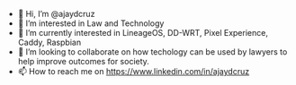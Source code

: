- 👋 Hi, I’m @ajaydcruz
- 👀 I’m interested in Law and Technology
- 🌱 I’m currently interested in LineageOS, DD-WRT, Pixel Experience, Caddy, Raspbian
- 💞️ I’m looking to collaborate on how techology can be used by lawyers to help improve outcomes for society.
- 📫 How to reach me on https://www.linkedin.com/in/ajaydcruz

<!---
ajaydcruz/ajaydcruz is a ✨ special ✨ repository because its `README.md` (this file) appears on your GitHub profile.
You can click the Preview link to take a look at your changes.
--->
